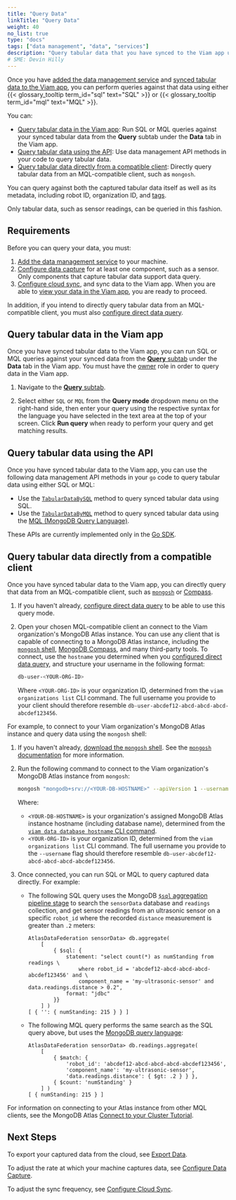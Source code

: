 ```yaml
---
title: "Query Data"
linkTitle: "Query Data"
weight: 40
no_list: true
type: "docs"
tags: ["data management", "data", "services"]
description: "Query tabular data that you have synced to the Viam app using the data management service with SQL or MQL."
# SME: Devin Hilly
---
```


Once you have [added the data management service](/services/data/configure-data-capture/#add-the-data-management-service) and [synced tabular data to the Viam app](/services/data/#cloud-sync), you can perform queries against that data using either {{< glossary_tooltip term_id="sql" text="SQL" >}} or {{< glossary_tooltip term_id="mql" text="MQL" >}}.

You can:

- [Query tabular data in the Viam app](#query-tabular-data-in-the-viam-app): Run SQL or MQL queries against your synced tabular data from the **Query** subtab under the **Data** tab in the Viam app.
- [Query tabular data using the API](#query-tabular-data-using-the-api): Use data management API methods in your code to query tabular data.
- [Query tabular data directly from a compatible client](#query-tabular-data-directly-from-a-compatible-client): Directly query tabular data from an MQL-compatible client, such as `mongosh`.

You can query against both the captured tabular data itself as well as its metadata, including robot ID, organization ID, and [tags](/manage/data/label/#image-tags).

Only tabular data, such as sensor readings, can be queried in this fashion.

## Requirements

Before you can query your data, you must:

1. [Add the data management service](/services/data/configure-data-capture/#add-the-data-management-service) to your machine.
1. [Configure data capture](/services/data/configure-data-capture/) for at least one component, such as a sensor.
   Only components that capture tabular data support data query.
1. [Configure cloud sync](/services/data/configure-cloud-sync/), and sync data to the Viam app.
   When you are able to [view your data in the Viam app](/manage/data/view/), you are ready to proceed.

In addition, if you intend to directly query tabular data from an MQL-compatible client, you must also [configure direct data query](/services/data/configure-data-query/).

## Query tabular data in the Viam app

Once you have synced tabular data to the Viam app, you can run SQL or MQL queries against your synced data from the [**Query** subtab](https://app.viam.com/data/query) under the **Data** tab in the Viam app.
You must have the [owner](/manage/fleet/#permissions) role in order to query data in the Viam app.

1. Navigate to the [**Query** subtab](https://app.viam.com/data/query).

1. Select either `SQL` or `MQL` from the **Query mode** dropdown menu on the right-hand side, then enter your query using the respective syntax for the language you have selected in the text area at the top of your screen.
   Click **Run query** when ready to perform your query and get matching results.

## Query tabular data using the API

Once you have synced tabular data to the Viam app, you can use the following data management API methods in your `go` code to query tabular data using either SQL or MQL:

- Use the [`TabularDataBySQL`](/services/data/#tabulardatabysql) method to query synced tabular data using SQL.
- Use the [`TabularDataByMQL`](/services/data/#tabulardatabymql) method to query synced tabular data using the [MQL (MongoDB Query Language)](https://www.mongodb.com/docs/manual/tutorial/query-documents/).

These APIs are currently implemented only in the [Go SDK](https://pkg.go.dev/go.viam.com/rdk).

## Query tabular data directly from a compatible client

Once you have synced tabular data to the Viam app, you can directly query that data from an MQL-compatible client, such as [`mongosh`](https://www.mongodb.com/docs/mongodb-shell/) or [Compass](https://www.mongodb.com/docs/compass/current/).

1. If you haven't already, [configure direct data query](/services/data/configure-data-query/#configure-data-query) to be able to use this query mode.

1. Open your chosen MQL-compatible client an connect to the Viam organization's MongoDB Atlas instance.
   You can use any client that is capable of connecting to a MongoDB Atlas instance, including the [`mongosh` shell](https://www.mongodb.com/docs/mongodb-shell/), [MongoDB Compass](https://www.mongodb.com/docs/compass/current/), and many third-party tools.
   To connect, use the `hostname` you determined when you [configured direct data query](/services/data/configure-data-query/#configure-data-query), and structure your username in the following format:

   ```sh {class="command-line"}
   db-user-<YOUR-ORG-ID>
   ```

   Where `<YOUR-ORG-ID>` is your organization ID, determined from the `viam organizations list` CLI command.
   The full username you provide to your client should therefore resemble `db-user-abcdef12-abcd-abcd-abcd-abcdef123456`.

For example, to connect to your Viam organization's MongoDB Atlas instance and query data using the `mongosh` shell:

1. If you haven't already, [download the `mongosh` shell](https://www.mongodb.com/try/download/shell).
   See the [`mongosh` documentation](https://www.mongodb.com/docs/mongodb-shell/) for more information.

1. Run the following command to connect to the Viam organization's MongoDB Atlas instance from `mongosh`:

   ```sh {class="command-line" data-prompt="$"}
   mongosh "mongodb+srv://<YOUR-DB-HOSTNAME>" --apiVersion 1 --username db-user-<YOUR-ORG-ID>
   ```

   Where:

   - `<YOUR-DB-HOSTNAME>` is your organization's assigned MongoDB Atlas instance hostname (including database name), determined from the [`viam data database hostname` CLI command](/services/data/configure-data-query/#configure-data-query).
   - `<YOUR-ORG-ID>` is your organization ID, determined from the `viam organizations list` CLI command.
     The full username you provide to the `--username` flag should therefore resemble `db-user-abcdef12-abcd-abcd-abcd-abcdef123456`.

1. Once connected, you can run SQL or MQL to query captured data directly. For example:

   - The following SQL query uses the MongoDB [`$sql` aggregation pipeline stage](https://www.mongodb.com/docs/atlas/data-federation/supported-unsupported/pipeline/sql/) to search the `sensorData` database and `readings` collection, and get sensor readings from an ultrasonic sensor on a specific `robot_id` where the recorded `distance` measurement is greater than `.2` meters:

     ```mongodb {class="command-line"}
     AtlasDataFederation sensorData> db.aggregate(
         [
             { $sql: {
                 statement: "select count(*) as numStanding from readings \
                     where robot_id = 'abcdef12-abcd-abcd-abcd-abcdef123456' and \
                     component_name = 'my-ultrasonic-sensor' and data.readings.distance > 0.2",
                 format: "jdbc"
             }}
         ] )
     [ { '': { numStanding: 215 } } ]
     ```

   - The following MQL query performs the same search as the SQL query above, but uses the [MongoDB query language](https://www.mongodb.com/docs/manual/tutorial/query-documents/):

     ```mongodb {class="command-line"}
     AtlasDataFederation sensorData> db.readings.aggregate(
         [
             { $match: {
                 'robot_id': 'abcdef12-abcd-abcd-abcd-abcdef123456',
                 'component_name': 'my-ultrasonic-sensor',
                 'data.readings.distance': { $gt: .2 } } },
             { $count: 'numStanding' }
         ] )
     [ { numStanding: 215 } ]
     ```

For information on connecting to your Atlas instance from other MQL clients, see the MongoDB Atlas [Connect to your Cluster Tutorial](https://www.mongodb.com/docs/atlas/tutorial/connect-to-your-cluster/).

## Next Steps

To export your captured data from the cloud, see [Export Data](../export/).

To adjust the rate at which your machine captures data, see [Configure Data Capture](/services/data/configure-data-capture/#configure-data-capture-for-individual-components).

To adjust the sync frequency, see [Configure Cloud Sync](/services/data/configure-cloud-sync/).
